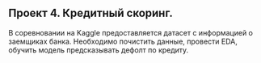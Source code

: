 ## Проект 4. Кредитный скоринг.
В соревновании на Kaggle предоставляется датасет с информацией о заемщиках банка.
Необходимо почистить данные, провести EDA, обучить модель предсказывать дефолт по кредиту.
